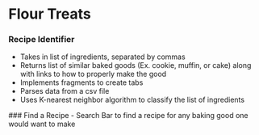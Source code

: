 # Flour Treats
### Recipe Identifier
- Takes in list of ingredients, separated by commas
- Returns list of similar baked goods (Ex. cookie, muffin, or cake) along with links to how to properly make the good
- Implements fragments to create tabs
- Parses data from a csv file
- Uses K-nearest neighbor algorithm to classify the list of ingredients

<p align ="center>
  <img width="200" alt="Image of Recipe Identifier Tab" src="IdentifyRecipeDemo.jpg">
</p>
### Find a Recipe
- Search Bar to find a recipe for any baking good one would want to make
                                                                                    
<p align ="center"
  <img width="200" alt="Image of Search Recipes Tab" src="FindARecipeDemo.jpg">
</p>
